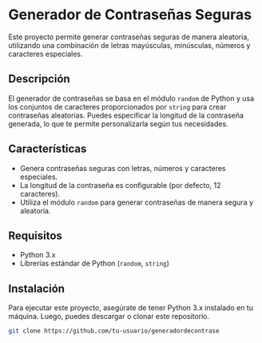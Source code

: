 # Generador de Contraseñas Seguras

Este proyecto permite generar contraseñas seguras de manera aleatoria, utilizando una combinación de letras mayúsculas, minúsculas, números y caracteres especiales.

## Descripción

El generador de contraseñas se basa en el módulo `random` de Python y usa los conjuntos de caracteres proporcionados por `string` para crear contraseñas aleatorias. Puedes especificar la longitud de la contraseña generada, lo que te permite personalizarla según tus necesidades.

## Características

- Genera contraseñas seguras con letras, números y caracteres especiales.
- La longitud de la contraseña es configurable (por defecto, 12 caracteres).
- Utiliza el módulo `random` para generar contraseñas de manera segura y aleatoria.

## Requisitos

- Python 3.x
- Librerías estándar de Python (`random`, `string`)

## Instalación

Para ejecutar este proyecto, asegúrate de tener Python 3.x instalado en tu máquina. Luego, puedes descargar o clonar este repositorio.

```bash
git clone https://github.com/tu-usuario/generadordecontrase

